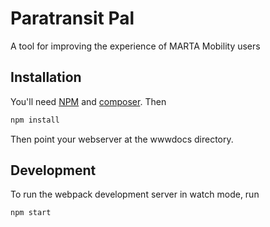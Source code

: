 # Paratransit Pal #

A tool for improving the experience of MARTA Mobility users

## Installation ##
You'll need [NPM](https://nodejs.org/) and [composer](http://getcomposer.org).
Then
```bash
npm install
```
Then point your webserver at the wwwdocs directory.

## Development ##
To run the webpack development server in watch mode, run
```bash
npm start
```

